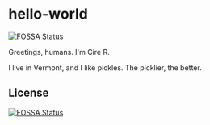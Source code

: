 # hello-world
[![FOSSA Status](https://app.fossa.com/api/projects/git%2Bgithub.com%2Feverlongtrail%2Fhello-world.svg?type=shield)](https://app.fossa.com/projects/git%2Bgithub.com%2Feverlongtrail%2Fhello-world?ref=badge_shield)


Greetings, humans. I'm Cire R. 

I live in Vermont, and I like pickles. The picklier, the better.


## License
[![FOSSA Status](https://app.fossa.com/api/projects/git%2Bgithub.com%2Feverlongtrail%2Fhello-world.svg?type=large)](https://app.fossa.com/projects/git%2Bgithub.com%2Feverlongtrail%2Fhello-world?ref=badge_large)